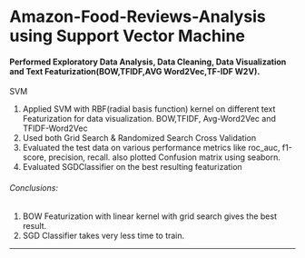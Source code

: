 # Amazon-Food-Reviews-Analysis using Support Vector Machine

#### Performed Exploratory Data Analysis, Data Cleaning, Data Visualization and Text Featurization(BOW,TFIDF,AVG Word2Vec,TF-IDF W2V). 

SVM
1. Applied SVM with RBF(radial basis function) kernel on different text Featurization for data visualization. BOW,TFIDF, Avg-Word2Vec and TFIDF-Word2Vec 
2. Used both Grid Search & Randomized Search Cross Validation 
3. Evaluated the test data on various performance metrics like roc_auc, f1-score, precision, recall. also plotted Confusion matrix using seaborn.
4. Evaluated SGDClassifier on the best resulting featurization

###### Conclusions:
1. BOW Featurization with linear kernel with grid search gives the best result.
2. SGD Classifier takes very less time to train.
<hr>
